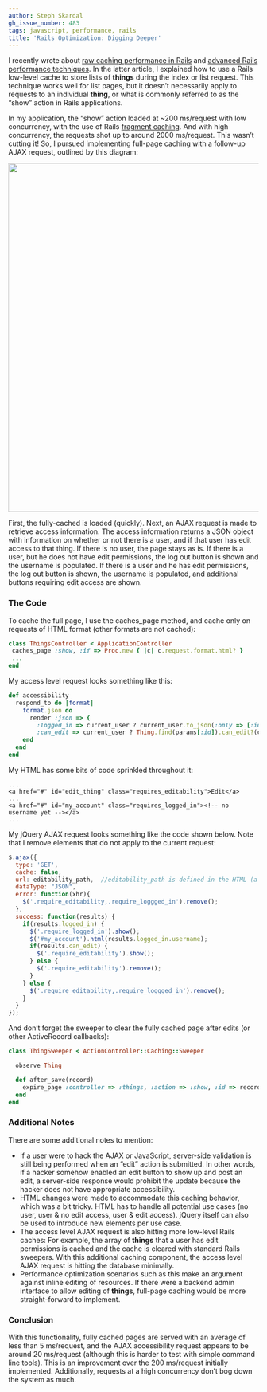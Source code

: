 ```yaml
---
author: Steph Skardal
gh_issue_number: 483
tags: javascript, performance, rails
title: 'Rails Optimization: Digging Deeper'
---
```


I recently wrote about [raw caching performance in Rails](/blog/2011/07/12/raw-caching-performance-in-rubyrails) and [advanced Rails performance techniques](/blog/2011/07/22/rails-optimization-advanced-techniques). In the latter article, I explained how to use a Rails low-level cache to store lists of **things** during the index or list request. This technique works well for list pages, but it doesn’t necessarily apply to requests to an individual **thing**, or what is commonly referred to as the “show” action in Rails applications.

In my application, the “show” action loaded at ~200 ms/request with low concurrency, with the use of Rails [fragment caching](https://apidock.com/rails/v2.0.0/ActionController/Caching/Fragments). And with high concurrency, the requests shot up to around 2000 ms/request. This wasn’t cutting it! So, I pursued implementing full-page caching with a follow-up AJAX request, outlined by this diagram:

<img alt="" border="0" id="BLOGGER_PHOTO_ID_5637405702799042498" src="/blog/2011/08/05/rails-optimization-digging-deeper/image-0.png" style="display:block; margin:0px auto 10px; text-align:center;cursor:pointer; cursor:hand;" width="700"/>

First, the fully-cached is loaded (quickly). Next, an AJAX request is made to retrieve access information. The access information returns a JSON object with information on whether or not there is a user, and if that user has edit access to that thing. If there is no user, the page stays as is. If there is a user, but he does not have edit permissions, the log out button is shown and the username is populated. If there is a user and he has edit permissions, the log out button is shown, the username is populated, and additional buttons requiring edit access are shown.

### The Code

To cache the full page, I use the caches_page method, and cache only on requests of HTML format (other formats are not cached):

```ruby
class ThingsController < ApplicationController
 caches_page :show, :if => Proc.new { |c| c.request.format.html? }
 ...
end
```

My access level request looks something like this:

```ruby
def accessibility
  respond_to do |format|
    format.json do
      render :json => {
        :logged_in => current_user ? current_user.to_json(:only => [:id, :username]) : false,
        :can_edit => current_user ? Thing.find(params[:id]).can_edit?(current_user) : false }
    end
  end
end
```

My HTML has some bits of code sprinkled throughout it:

```nohighlight
...
<a href="#" id="edit_thing" class="requires_editability">Edit</a>
...
<a href="#" id="my_account" class="requires_logged_in"><!-- no username yet --></a>
...
```

My jQuery AJAX request looks something like the code shown below. Note that I remove elements that do not apply to the current request:

```javascript
$.ajax({
  type: 'GET',
  cache: false,
  url: editability_path,  //editability_path is defined in the HTML (a JavaScript variable)
  dataType: "JSON",
  error: function(xhr){
    $('.require_editability,.require_loggged_in').remove();
  },
  success: function(results) {
    if(results.logged_in) {
      $('.require_logged_in').show();
      $('#my_account').html(results.logged_in.username);
      if(results.can_edit) {
        $('.require_editability').show();
      } else {
        $('.require_editability').remove();
      }
    } else {
      $('.require_editability,.require_loggged_in').remove();
    }
  }
});
```

And don’t forget the sweeper to clear the fully cached page after edits (or other ActiveRecord callbacks):

```ruby
class ThingSweeper < ActionController::Caching::Sweeper

  observe Thing

  def after_save(record)
    expire_page :controller => :things, :action => :show, :id => record.id
  end
end
```

### Additional Notes

There are some additional notes to mention:

- If a user were to hack the AJAX or JavaScript, server-side validation is still being performed when an “edit” action is submitted. In other words, if a hacker somehow enabled an edit button to show up and post an edit, a server-side response would prohibit the update because the hacker does not have appropriate accessibility.
- HTML changes were made to accommodate this caching behavior, which was a bit tricky. HTML has to handle all potential use cases (no user, user & no edit access, user & edit access). jQuery itself can also be used to introduce new elements per use case.
- The access level AJAX request is also hitting more low-level Rails caches: For example, the array of **things** that a user has edit permissions is cached and the cache is cleared with standard Rails sweepers. With this additional caching component, the access level AJAX request is hitting the database minimally.
- Performance optimization scenarios such as this make an argument against inline editing of resources. If there were a backend admin interface to allow editing of **things**, full-page caching would be more straight-forward to implement.

### Conclusion

With this functionality, fully cached pages are served with an average of less than 5 ms/request, and the AJAX accessibility request appears to be around 20 ms/request (although this is harder to test with simple command line tools). This is an improvement over the 200 ms/request initially implemented. Additionally, requests at a high concurrency don’t bog down the system as much.
